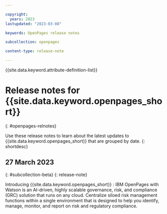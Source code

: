```yaml
---

copyright:
  years: 2023
lastupdated: "2023-03-08"

keywords: OpenPages release notes

subcollection: openpages

content-type: release-note

---
```

{{site.data.keyword.attribute-definition-list}}

# Release notes for {{site.data.keyword.openpages_short}}
{: #openpages-relnotes}

Use these release notes to learn about the latest updates to {{site.data.keyword.openpages_short}} that are grouped by date.
{: shortdesc}

## 27 March 2023
{: #subcollection-beta}
{: release-note}

Introducing {{site.data.keyword.openpages_short}}
:   IBM OpenPages with Watson is an AI-driven, highly scalable governance, risk, and compliance (GRC) solution that runs on any cloud. Centralize siloed risk management functions within a single environment that is designed to help you identify, manage, monitor, and report on risk and regulatory compliance.
